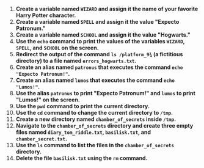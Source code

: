 1. **Create a variable named `WIZARD` and assign it the name of your favorite Harry Potter character.**
2. **Create a variable named `SPELL` and assign it the value "Expecto Patronum."**
3. **Create a variable named `SCHOOL` and assign it the value "Hogwarts."**
4. **Use the `echo` command to print the values of the variables `WIZARD`, `SPELL`, and `SCHOOL` on the screen.**
5. **Redirect the output of the command `ls /platform_9¾` (a fictitious directory) to a file named `errors_hogwarts.txt`.**
6. **Create an alias named `patronus` that executes the command `echo "Expecto Patronum!"`.**
7. **Create an alias named `lumos` that executes the command `echo "Lumos!"`.**
8. **Use the alias `patronus` to print "Expecto Patronum!" and `lumos` to print "Lumos!" on the screen.**
9. **Use the `pwd` command to print the current directory.**
10. **Use the `cd` command to change the current directory to `/tmp`.**
11. **Create a new directory named `chamber_of_secrets` inside `/tmp`.**
12. **Navigate to the `chamber_of_secrets` directory and create three empty files named `diary_tom_riddle.txt`, `basilisk.txt`, and `chamber_secret.txt`.**
13. **Use the `ls` command to list the files in the `chamber_of_secrets` directory.**
14. **Delete the file `basilisk.txt` using the `rm` command.**

